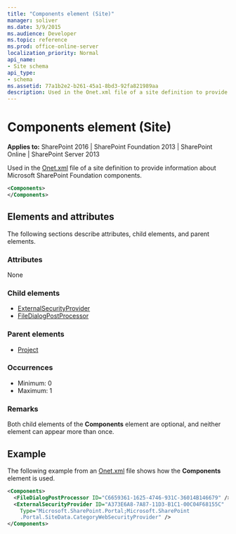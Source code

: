 ```yaml
---
title: "Components element (Site)"
manager: soliver
ms.date: 3/9/2015
ms.audience: Developer
ms.topic: reference
ms.prod: office-online-server
localization_priority: Normal
api_name:
- Site schema
api_type:
- schema
ms.assetid: 77a1b2e2-b261-45a1-8bd3-92fa821989aa
description: Used in the Onet.xml file of a site definition to provide information about Microsoft SharePoint Foundation components.
---
```


# Components element (Site)

**Applies to:** SharePoint 2016 | SharePoint Foundation 2013 | SharePoint Online | SharePoint Server 2013
  
Used in the [Onet.xml](http://msdn.microsoft.com/library/b99d6657-d9ae-4135-a43c-c58cdfcdc6c1%28Office.15%29.aspx) file of a site definition to provide information about Microsoft SharePoint Foundation components. 
  
```XML
<Components>
</Components>
```

## Elements and attributes

The following sections describe attributes, child elements, and parent elements.

### Attributes

None
   
### Child elements

- [ExternalSecurityProvider](externalsecurityprovider-element-site.md)
- [FileDialogPostProcessor](filedialogpostprocessor-element-site.md)
   
### Parent elements

- [Project](project-element-site.md)
   
### Occurrences

- Minimum: 0 
- Maximum: 1 
   
### Remarks

Both child elements of the **Components** element are optional, and neither element can appear more than once. 
  
## Example

The following example from an [Onet.xml](http://msdn.microsoft.com/library/b99d6657-d9ae-4135-a43c-c58cdfcdc6c1%28Office.15%29.aspx) file shows how the **Components** element is used. 
  
```XML
<Components>
  <FileDialogPostProcessor ID="C6659361-1625-4746-931C-36014B146679" />
  <ExternalSecurityProvider ID="A373E6A8-7A87-11D3-B1C1-00C04F68155C" 
    Type="Microsoft.SharePoint.Portal;Microsoft.SharePoint
    .Portal.SiteData.CategoryWebSecurityProvider" />
</Components>
```

<br/>

